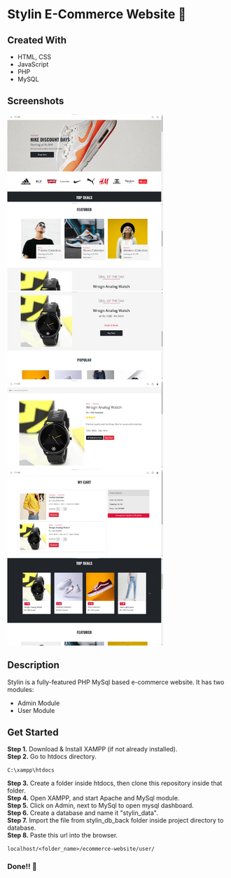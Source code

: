 # Stylin E-Commerce Website 🛒

## Created With 

- HTML, CSS
- JavaScript
- PHP
- MySQL

## Screenshots 
<p>
<img src="project_images/ecom project (1).png" height=200/>
<img src="project_images/ecom project (2).png" height=200/>
<img src="project_images/ecom project (3).png" height=200/>
<img src="project_images/ecom project (6).png" height=200/>
<img src="project_images/ecom project (7).png" height=200/>
<img src="project_images/ecom project (8).png" height=200/>
</p>

## Description

Stylin is a fully-featured PHP MySql based e-commerce website. 
It has two modules:
- Admin Module
- User Module

## Get Started

**Step 1.** Download & Install XAMPP (if not already installed).<br/>
**Step 2.** Go to htdocs directory.
```
C:\xampp\htdocs
```
**Step 3.** Create a folder inside htdocs, then clone this repository inside that folder.<br/>
**Step 4.** Open XAMPP, and start Apache and MySql module.<br/>
**Step 5.** Click on Admin, next to MySql to open mysql dashboard.<br/>
**Step 6.** Create a database and name it "stylin_data".<br/>
**Step 7.** Import the file from stylin_db_back folder inside project directory to database.<br/>
**Step 8.** Paste this url into the browser.
```
localhost/<folder_name>/ecommerce-website/user/
```
### Done!! 🥳